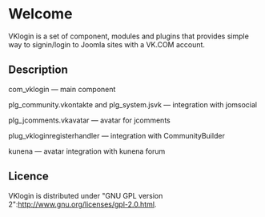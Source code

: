 # Welcome

VKlogin is a set of component, modules and plugins that provides simple way to signin/login to Joomla sites with a VK.COM account.

## Description

com_vklogin — main component

plg_community.vkontakte and plg_system.jsvk — integration with jomsocial

plg_jcomments.vkavatar — avatar for jcomments

plug_vkloginregisterhandler — integration with CommunityBuilder

kunena — avatar integration with kunena forum


## Licence

VKlogin is distributed under "GNU GPL version 2":http://www.gnu.org/licenses/gpl-2.0.html.
